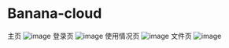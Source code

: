 # Banana-cloud
主页
![image](https://user-images.githubusercontent.com/58356486/155509802-d0a31f10-f7fe-4a13-8a77-2ef52ec412f1.png)
登录页
![image](https://user-images.githubusercontent.com/58356486/155509979-00fd2fd4-c3a0-44ea-b7bb-8bbe9e02ea9a.png)
使用情况页
![image](https://user-images.githubusercontent.com/58356486/155510366-0f410024-fd67-4ccd-a78c-3e93bb659b74.png)
文件页
![image](https://user-images.githubusercontent.com/58356486/155510480-8d805cfe-9bce-4546-b613-93828646a53e.png)
